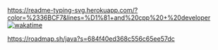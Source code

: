 
https://readme-typing-svg.herokuapp.com/?color=%2336BCF7&lines=%D1%81+and%20cpp%20+%20developer
[![wakatime](https://github-readme-stats.vercel.app/api/wakatime?username=@Ap3shka&layout=compact&theme=dracula)](https://wakatime.com/@Ap3shka)



https://roadmap.sh/java?s=684f40ed368c556c65ee57dc
